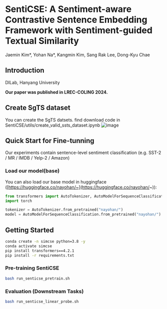 # SentiCSE: A Sentiment-aware Contrastive Sentence Embedding Framework with Sentiment-guided Textual Similarity
Jaemin Kim*, Yohan Na*, Kangmin Kim, Sang Rak Lee, Dong-Kyu Chae


## Introduction
DILab, Hanyang University

**Our paper was published in LREC-COLING 2024.**

## Create SgTS dataset
You can create the SgTS datsets. find download code in SentiCSE/utils/create_valid_ssts_dataset.ipynb
![image](https://github.com/nayohan/SentiCSE/assets/54879393/1e6bb6b0-b4a8-4d9f-8429-d7b7d9f3e181)



## Quick Start for Fine-tunning
Our experiments contain sentence-level sentiment classification (e.g. SST-2 / MR / IMDB / Yelp-2 / Amazon) 

### Load our model(base)
You can also load our base model in huggingface ([https://huggingface.co/nayohan/~](https://huggingface.co/nayohan/~)):
```python
from transformers import AutoTokenizer, AutoModelForSequenceClassification
import torch

tokenizer = AutoTokenizer.from_pretrained("nayohan/")
model = AutoModelForSequenceClassification.from_pretrained("nayohan/")
```

## Getting Started

```bash
conda create -n simcse python=3.8 -y
conda activate simcse
pip install transformers==4.2.1
pip install -r requirements.txt
```

### Pre-training SentiCSE
```bash
bash run_senticse_pretrain.sh
```

### Evaluation (Downstream Tasks)
```bash
bash run_senticse_linear_probe.sh
```
